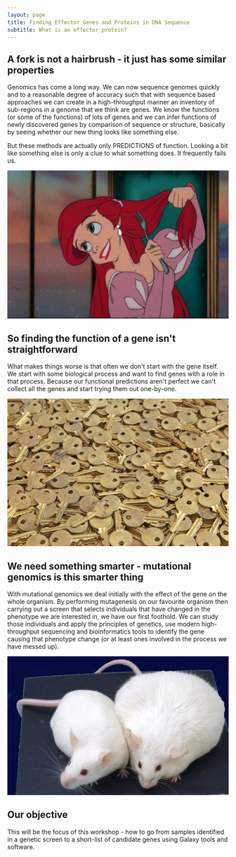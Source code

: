 ```yaml
---
layout: page
title: Finding Effector Genes and Proteins in DNA Sequence
subtitle: What is an effector protein?
---
```


## A fork is not a hairbrush - it just has some similar properties

Genomics has come a long way. We can now sequence genomes quickly and to a reasonable degree of accuracy such that with sequence based approaches we can create in a high-throughput manner an inventory of sub-regions in a genome that we think are genes. We know the functions (or some of the functions) of lots of genes and we can infer functions of newly discovered genes by comparison of sequence or structure, basically by seeing whether our new thing looks like something else.  

But these methods are actually only PREDICTIONS of function. Looking a bit like something else is only a clue to what something does. It frequently fails us.

![Ariel thinks the fork is a brush, it does look like one...](img/ariel.jpg)

## So finding the function of a gene isn't straightforward

What makes things worse is that often we don't start with the gene itself. We start with some biological process and want to find genes with a role in that process.  Because our functional predictions aren't perfect we can't collect all the genes and start trying them out one-by-one.


![One of these is the key to the bathroom. I hope that you're not desperate! ](img/keys.jpg)

## We need something smarter - mutational genomics is this smarter thing

With mutational genomics we deal initially with the effect of the gene on the whole organism. By performing mutagenesis on our favourite organism then carrying out a screen that selects individuals that have changed in the phenotype we are interested in, we have our first foothold. We can study those individuals and apply the principles of genetics, use modern high-throughput sequencing and bioinformatics tools to identify the gene causing that phenotype change (or at least ones involved in the process we have messed up).

![One of these mice is not like the other mice - it has a phenotype change](img/obese-mouse.jpg)

## Our objective
This will be the focus of this workshop - how to go from samples identified in a genetic screen to a short-list of candidate genes using Galaxy tools and software.
